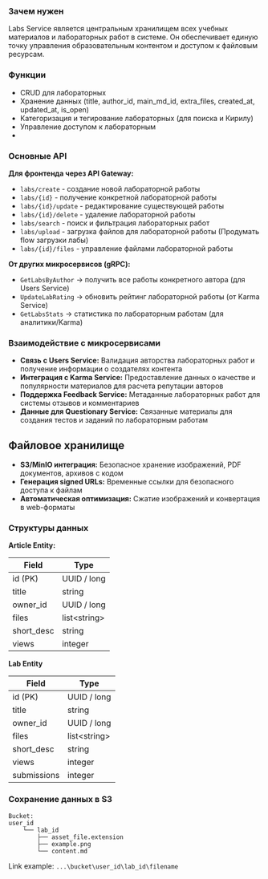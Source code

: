 
### Зачем нужен
Labs Service является центральным хранилищем всех учебных материалов и лабораторных работ в системе. Он обеспечивает единую точку управления образовательным контентом и доступом к файловым ресурсам.

### Функции
- CRUD для лабораторных
- Хранение данных (title, author_id, main_md_id, extra_files, created_at, updated_at, is_open)
- Категоризация и тегирование лабораторных (для поиска и Кирилу)
- Управление доступом к лабораторным
- 

### Основные API
**Для фронтенда через API Gateway:**
- `labs/create` - создание новой лабораторной работы
- `labs/{id}` - получение конкретной лабораторной работы
- `labs/{id}/update` - редактирование существующей работы
- `labs/{id}/delete` - удаление лабораторной работы
- `labs/search` - поиск и фильтрация лабораторных работ
- `labs/upload` - загрузка файлов для лабораторной работы (Продумать flow загрузки лабы)
- `labs/{id}/files` - управление файлами лабораторной работы

**От других микросервисов (gRPC):**

- `GetLabsByAuthor` → получить все работы конкретного автора (для Users Service)
- `UpdateLabRating` → обновить рейтинг лабораторной работы (от Karma Service)
- `GetLabsStats` → статистика по лабораторным работам (для аналитики/Karma)



### Взаимодействие с микросервисами

- **Связь с Users Service:** Валидация авторства лабораторных работ и получение информации о создателях контента
- **Интеграция с Karma Service:** Предоставление данных о качестве и популярности материалов для расчета репутации авторов
- **Поддержка Feedback Service:** Метаданные лабораторных работ для системы отзывов и комментариев
- **Данные для Questionary Service:** Связанные материалы для создания тестов и заданий по лабораторным работам

## **Файловое хранилище**
- **S3/MinIO интеграция:** Безопасное хранение изображений, PDF документов, архивов с кодом
- **Генерация signed URLs:** Временные ссылки для безопасного доступа к файлам
- **Автоматическая оптимизация:** Сжатие изображений и конвертация в web-форматы

### Структуры данных

**Article Entity:**

| Field      | Type          |
| ---------- | ------------- |
| id (PK)    | UUID / long   |
| title      | string        |
| owner_id   | UUID / long   |
| files      | list\<string> |
| short_desc | string        |
| views      | integer       |

**Lab Entity**

| Field       | Type          |
| ----------- | ------------- |
| id (PK)     | UUID / long   |
| title       | string        |
| owner_id    | UUID / long   |
| files       | list\<string> |
| short_desc  | string        |
| views       | integer       |
| submissions | integer       |
 
### Сохранение данных в S3

```text
Bucket:
user_id
	└── lab_id
		├── asset_file.extension
		├── example.png
		└── content.md
```

Link example: `...\bucket\user_id\lab_id\filename`
